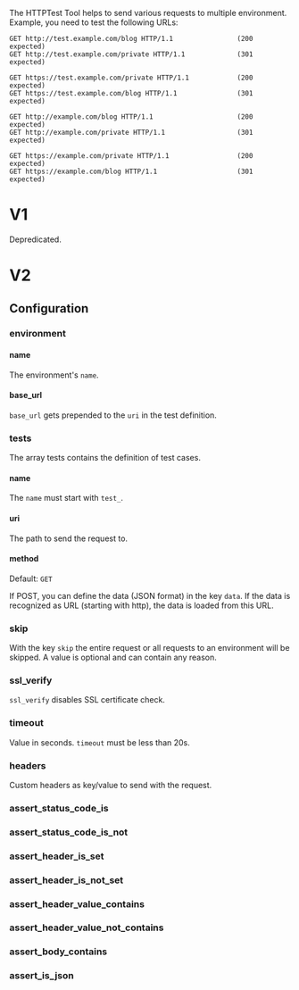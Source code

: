 The HTTPTest Tool helps to send various requests to multiple environment. Example, you need to test the following URLs:

    GET http://test.example.com/blog HTTP/1.1                (200 expected)
    GET http://test.example.com/private HTTP/1.1             (301 expected)
    
    GET https://test.example.com/private HTTP/1.1            (200 expected)
    GET https://test.example.com/blog HTTP/1.1               (301 expected)

    GET http://example.com/blog HTTP/1.1                     (200 expected)
    GET http://example.com/private HTTP/1.1                  (301 expected)
    
    GET https://example.com/private HTTP/1.1                 (200 expected)
    GET https://example.com/blog HTTP/1.1                    (301 expected)
    

# V1

Depredicated.

# V2

## Configuration

### environment

#### name

The environment's `name`.

#### base_url

`base_url` gets prepended to the `uri` in the test definition.

### tests

The array tests contains the definition of test cases.

#### name

The `name` must start with `test_`.

#### uri

The path to send the request to.

#### method

Default: `GET`

If POST, you can define the data (JSON format) in the key `data`. If the data is recognized as URL (starting with http), the data is loaded from this URL.

### skip

With the key `skip` the entire request or all requests to an environment will be skipped. A value is optional and can contain any reason.

### ssl_verify

`ssl_verify` disables SSL certificate check.

### timeout

Value in seconds. `timeout` must be less than 20s.

### headers

Custom headers as key/value to send with the request.

### assert_status_code_is
### assert_status_code_is_not
### assert_header_is_set
### assert_header_is_not_set
### assert_header_value_contains
### assert_header_value_not_contains
### assert_body_contains
### assert_is_json
